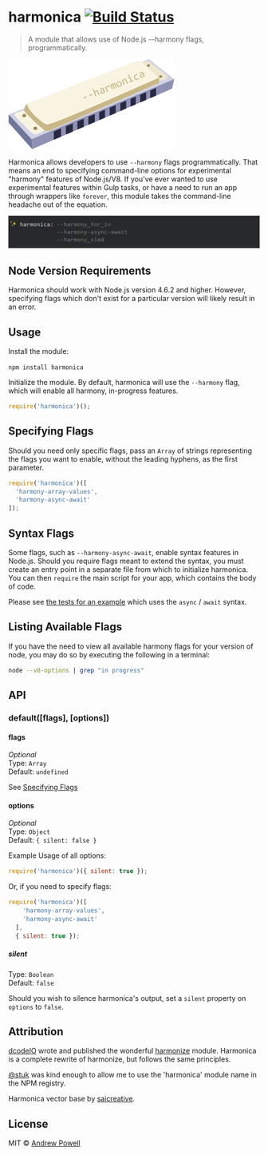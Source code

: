# harmonica [![Build Status](https://travis-ci.org/shellscape/harmonica.svg?branch=master)](https://travis-ci.org/shellscape/harmonica)

> A module that allows use of Node.js --harmony flags, programmatically.

![Harmonica](harmonica.png)

Harmonica allows developers to use `--harmony` flags programmatically. That means
an end to specifying command-line options for experimental "harmony" features of
Node.js/V8. If you've ever wanted to use experimental features within Gulp tasks,
or have a need to run an app through wrappers like `forever`, this module takes
the command-line headache out of the equation.

![screenshot](screenshot.png)

## Node Version Requirements

Harmonica should work with Node.js version 4.6.2 and higher. However, specifying
flags which don't exist for a particular version will likely result in an error.

## Usage

Install the module:

`npm install harmonica`

Initialize the module. By default, harmonica will use the `--harmony` flag,
which will enable all harmony, in-progress features.

```js
require('harmonica')();
```

## Specifying Flags

Should you need only specific flags, pass an `Array` of strings representing the
flags you want to enable, without the leading hyphens, as the first parameter.

```js
require('harmonica')([
  'harmony-array-values',
  'harmony-async-await'
]);
```

## Syntax Flags

Some flags, such as `--harmony-async-await`, enable syntax features in Node.js.
Should you require flags meant to extend the syntax, you must create an entry
point in a separate file from which to initialize harmonica. You can then
`require` the main script for your app, which contains the body of code.

Please see [the tests for an example](https://github.com/shellscape/harmonica/test)
which uses the `async` / `await` syntax.

## Listing Available Flags

If you have the need to view all available harmony flags for your version of node,
you may do so by executing the following in a terminal:

```bash
node --v8-options | grep "in progress"
```

## API

### default([flags], [options])

#### flags

*Optional*  
Type: `Array`  
Default: `undefined`

See [Specifying Flags](#specifying-flags)

#### options

*Optional*  
Type: `Object`  
Default: `{ silent: false }`

Example Usage of all options:

```js
require('harmonica')({ silent: true });
```

Or, if you need to specify flags:

```js
require('harmonica')([
    'harmony-array-values',
    'harmony-async-await'
  ],
  { silent: true });
```

##### silent

Type: `Boolean`  
Default: `false`

Should you wish to silence harmonica's output, set a `silent` property on
`options` to `false`.


## Attribution

[dcodeIO](http://dcode.io/) wrote and published the wonderful
[harmonize](https://github.com/dcodeIO/node-harmonize) module. Harmonica is a
complete rewrite of harmonize, but follows the same principles.

[@stuk](https://twitter.com/stuk) was kind enough to allow me to use the
'harmonica' module name in the NPM registry.

Harmonica vector base by [saicreative](https://www.vecteezy.com/members/saicreative).

## License

MIT © [Andrew Powell](http://shellscape.org)
